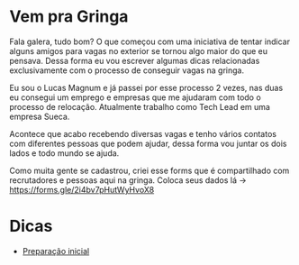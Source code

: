 # Vem pra Gringa

Fala galera, tudo bom? O que começou com uma iniciativa de tentar indicar alguns amigos para vagas no exterior se tornou algo maior do que eu pensava.
Dessa forma eu vou escrever algumas dicas relacionadas exclusivamente com o processo de conseguir vagas na gringa.

Eu sou o Lucas Magnum e já passei por esse processo 2 vezes, nas duas eu consegui um emprego e empresas que me ajudaram com todo o processo de relocação. Atualmente trabalho como Tech Lead em uma empresa Sueca.

Acontece que acabo recebendo diversas vagas e tenho vários contatos com diferentes pessoas que podem ajudar, dessa forma vou juntar os dois lados e todo mundo se ajuda.

Como muita gente se cadastrou, criei esse forms que é compartilhado com recrutadores e pessoas aqui na gringa. Coloca seus dados lá -> https://forms.gle/2i4bv7pHutWyHvoX8


# Dicas

* [Preparação inicial](https://lucasmagnum.medium.com/vempragringa-antes-de-aplicar-para-uma-vaga-982c1adb326d)
